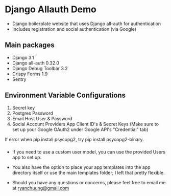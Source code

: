 # Django Allauth Demo

- Django boilerplate website that uses Django all-auth for authentication
- Includes registration and social authentication (via Google)

## Main packages
- Django 3.1
- Django all-auth 0.32.0
- Django Debug Toolbar 3.2
- Crispy Forms 1.9
- Sentry

## Environment Variable Configurations
1. Secret key
2. Postgres Password
3. Email Host User & Password
4. Social Account Providers App Client ID's & Secret Keys (Make sure to set up your Google OAuth2 under Google API's "Credential" tab)

If error when pip install psycopg2, try pip install psycopg2-binary.

###
- If you need to use a custom user model, you can use the provided Users app to set up.
- You also have the option to place your app templates into the app directory itself or use the main templates folder; I left that pretty flexible.

- Should you have any questions or concerns, please feel free to email me at ryanchuung@gmail.com